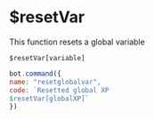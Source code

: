 # $resetVar

This function resets a global variable

```text
$resetVar[variable]
```

```javascript
bot.command({
name: "resetglobalvar",
code: `Resetted global XP
$resetVar[globalXP]`
})
```

